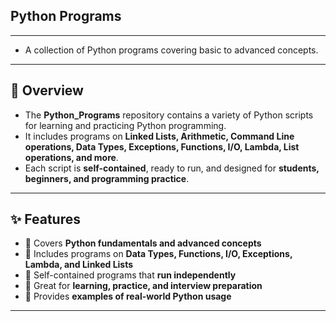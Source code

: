 ## Python Programs

----
 - A collection of Python programs covering basic to advanced concepts.
  
---


## 📝 Overview

- The **Python_Programs** repository contains a variety of Python scripts for learning and practicing Python programming.  
- It includes programs on **Linked Lists, Arithmetic, Command Line operations, Data Types, Exceptions, Functions, I/O, Lambda, List operations, and more**.  
 - Each script is **self-contained**, ready to run, and designed for **students, beginners, and programming practice**.

---

## ✨ Features

- 🔹 Covers **Python fundamentals and advanced concepts**  
- 🔹 Includes programs on **Data Types, Functions, I/O, Exceptions, Lambda, and Linked Lists**  
- 🔹 Self-contained programs that **run independently**  
- 🔹 Great for **learning, practice, and interview preparation**  
- 🔹 Provides **examples of real-world Python usage**

---


